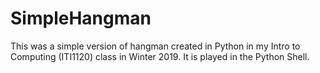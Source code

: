# SimpleHangman
This was a simple version of hangman created in Python in my Intro to Computing (ITI1120) class in Winter 2019. It is played in the Python Shell.
